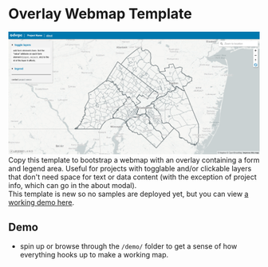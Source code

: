 # Overlay Webmap Template
![desktop screenshot](./desktop.png)
Copy this template to bootstrap a webmap with an overlay containing a form and legend area. Useful for projects with togglable and/or clickable layers that don't need space for text or data content (with the exception of project info, which can go in the about modal).
<br /> 
This template is new so no samples are deployed yet, but you can view [a working demo here](https://dvrpc.github.io/map-templates/).

## Demo
- spin up or browse through the `/demo/` folder to get a sense of how everything hooks up to make a working map.